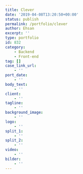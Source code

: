 ```yaml
---
title: Clever
date: '2019-04-08T13:20:50+00:00'
status: publish
permalink: /portfolio/clever
author: Ehsan
excerpt: ''
type: portfolio
id: 832
category:
    - Backend
    - Front-end
tag: []
case_link_url:
    - ''
port_date:
    - ''
body_text:
    - ''
client:
    - ''
tagline:
    - ''
background_image:
    - ''
logo:
    - ''
split_1:
    - ''
split_2:
    - ''
video:
    - ''
bilder:
    - ''
---
```

<!DOCTYPE html PUBLIC "-//W3C//DTD HTML 4.0 Transitional//EN" "http://www.w3.org/TR/REC-html40/loose.dtd">
<?xml encoding="UTF-8">
